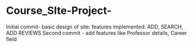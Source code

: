# Course_SIte-Project-

Initial commit- basic design of site: features implemented: ADD, SEARCH, ADD REVIEWS
Second commit - add features like Professor details, Career field
